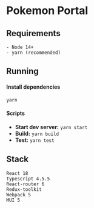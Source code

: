 # Pokemon Portal

## Requirements

    - Node 14+
    - yarn (recommended)

## Running

#### Install dependencies

    yarn

#### Scripts

- **Start dev server:** `yarn start`
- **Build:** `yarn build`
- **Test:** `yarn test`

## Stack

    React 18
    Typescript 4.5.5
    React-router 6
    Redux-toolkit
    Webpack 5
    MUI 5
